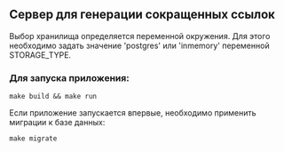 ## Сервер для генерации сокращенных ссылок

Выбор хранилища определяется переменной окружения. Для этого необходимо задать значение 'postgres' или 'inmemory' переменной STORAGE_TYPE.

### Для запуска приложения:

```
make build && make run
```

Если приложение запускается впервые, необходимо применить миграции к базе данных:

```
make migrate
```
